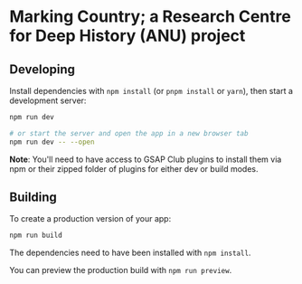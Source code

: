 # Marking Country; a Research Centre for Deep History (ANU) project

## Developing

Install dependencies with `npm install` (or `pnpm install` or `yarn`), then start a development server:

```bash
npm run dev

# or start the server and open the app in a new browser tab
npm run dev -- --open
```

**Note**: You'll need to have access to GSAP Club plugins to install them via npm or their zipped folder of plugins for either dev or build modes.

## Building

To create a production version of your app:

```bash
npm run build
```

The dependencies need to have been installed with `npm install`.

You can preview the production build with `npm run preview`.
